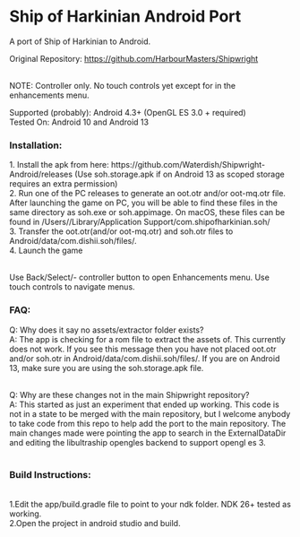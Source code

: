 # Ship of Harkinian Android Port
A port of Ship of Harkinian to Android. <br>

Original Repository: https://github.com/HarbourMasters/Shipwright <br>
<br>

NOTE: Controller only. No touch controls yet except for in the enhancements menu. <br>

Supported (probably): Android 4.3+ (OpenGL ES 3.0 + required) <br>
Tested On: Android 10 and Android 13 <br>

<h3>Installation:</h3>
1. Install the apk from here: https://github.com/Waterdish/Shipwright-Android/releases (Use soh.storage.apk if on Android 13 as scoped storage requires an extra permission) <br>
2. Run one of the PC releases to generate an oot.otr and/or oot-mq.otr file. After launching the game on PC, you will be able to find these files in the same directory as soh.exe or soh.appimage. On macOS, these files can be found in /Users/<username>/Library/Application Support/com.shipofharkinian.soh/ <br>
3. Transfer the oot.otr(and/or oot-mq.otr) and soh.otr files to Android/data/com.dishii.soh/files/. <br>
4. Launch the game <br>
<br>

Use Back/Select/- controller button to open Enhancements menu. Use touch controls to navigate menus. <br>

<h3>FAQ:</h3>
Q: Why does it say no assets/extractor folder exists?<br>
  A: The app is checking for a rom file to extract the assets of. This currently does not work. If you see this message then you have not placed oot.otr and/or soh.otr in Android/data/com.dishii.soh/files/. If you are on Android 13, make sure you are using the soh.storage.apk file. <br> <br>

Q: Why are these changes not in the main Shipwright repository?<br>
  A: This started as just an experiment that ended up working. This code is not in a state to be merged with the main repository, but I welcome anybody to take code from this repo to help add the port to the main repository. The main changes made were pointing the app to search in the ExternalDataDir and editing the libultraship opengles backend to support opengl es 3.<br> <br>

<h3>Build Instructions:</h3><br>
1.Edit the app/build.gradle file to point to your ndk folder. NDK 26+ tested as working.<br>
2.Open the project in android studio and build.<br>
